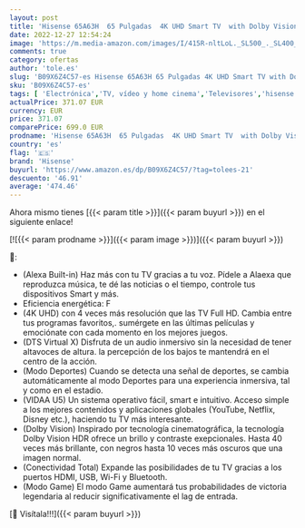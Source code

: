 ```yaml
---
layout: post
title: 'Hisense 65A63H  65 Pulgadas  4K UHD Smart TV  with Dolby Vision HDR  DTS Virtual X  Disney  Netflix  Freeview Play and Alexa Built-in  Bluetooth  Wi-Fi  Nuevo 2022   Nero TV 43 Pulgadas Smart TV UHD'
date: 2022-12-27 12:54:24
image: 'https://m.media-amazon.com/images/I/415R-nltLoL._SL500_._SL400_.jpg'
comments: true
category: ofertas
author: 'tole.es'
slug: 'B09X6Z4C57-es Hisense 65A63H 65 Pulgadas 4K UHD Smart TV with Dolby...'
sku: 'B09X6Z4C57-es'
tags: [ 'Electrónica','TV, vídeo y home cinema','Televisores','hisense','smart','tv','🇪🇸', ]
actualPrice: 371.07 EUR
currency: EUR
price: 371.07
comparePrice: 699.0 EUR
prodname: 'Hisense 65A63H  65 Pulgadas  4K UHD Smart TV  with Dolby Vision HDR  DTS Virtual X  Disney  Netflix  Freeview Play and Alexa Built-in  Bluetooth  Wi-Fi  Nuevo 2022   Nero TV 43 Pulgadas Smart TV UHD'
country: 'es'
flag: '🇪🇸'
brand: 'Hisense'
buyurl: 'https://www.amazon.es/dp/B09X6Z4C57/?tag=tolees-21'
descuento: '46.91'
average: '474.46'
---
```


Ahora mismo tienes [{{< param title >}}]({{< param buyurl >}}) en el siguiente enlace!

[![{{< param prodname >}}]({{< param image >}})]({{< param buyurl >}})

🔎:

- (Alexa Built-in) Haz más con tu TV gracias a tu voz. Pídele a Alaexa que reproduzca música, te dé las noticias o el tiempo, controle tus dispositivos Smart y más.
- Eficiencia energética: F
- (4K UHD) con 4 veces más resolución que las TV Full HD. Cambia entre tus programas favoritos,. sumérgete en las últimas películas y emociónate con cada momento en los mejores juegos.
- (DTS Virtual X) Disfruta de un audio inmersivo sin la necesidad de tener altavoces de altura. la percepción de los bajos te mantendrá en el centro de la acción.
- (Modo Deportes) Cuando se detecta una señal de deportes, se cambia automáticamente al modo Deportes para una experiencia inmersiva, tal y como en el estadio.
- (VIDAA U5) Un sistema operativo fácil, smart e intuitivo. Acceso simple a los mejores contenidos y aplicaciones globales (YouTube, Netflix, Disney etc.), haciendo tu TV más interesante.
- (Dolby Vision) Inspirado por tecnología cinematográfica, la tecnología Dolby Vision HDR ofrece un brillo y contraste exepcionales. Hasta 40 veces más brillante, con negros hasta 10 veces más oscuros que una imagen normal.
- (Conectividad Total) Expande las posibilidades de tu TV gracias a los puertos HDMI, USB, Wi-Fi y Bluetooth.
- (Modo Game) El modo Game aumentará tus probabilidades de victoria legendaria al reducir significativamente el lag de entrada.

[🛒 Visítala!!!]({{< param buyurl >}})

